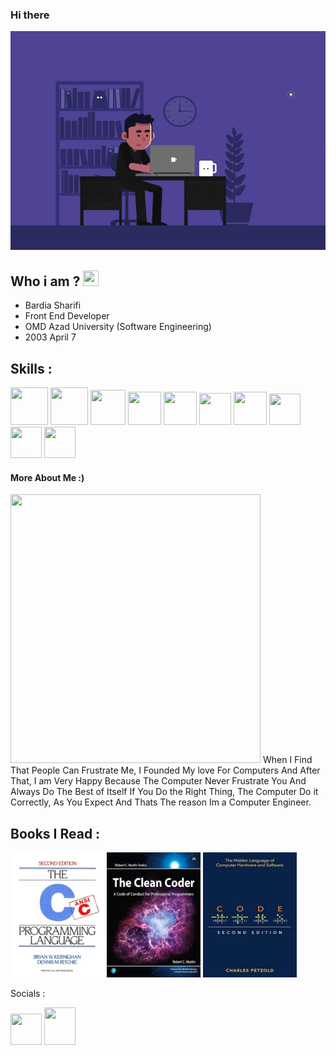 ### Hi there
  
<img src="https://github.com/imsharifix/imsharifix/blob/main/ef16e4e68b0d3cb81e6bb8a8c3258d7e.gif?raw=true" width="650" height="350"/>

## Who i am ? <img width="25" height="25" src="https://em-content.zobj.net/source/apple/354/cowboy-hat-face_1f920.png">
- Bardia Sharifi
 - Front End Developer
 - OMD Azad University (Software Engineering)
 - 2003 April 7
## Skills :
<p>

<a href="#"><img  width="60" height="60" src="https://raw.githubusercontent.com/get-icon/geticon/fc0f660daee147afb4a56c64e12bde6486b73e39/icons/html-5.svg"></a>
<a href="#"><img  width="60" height="60" src="https://raw.githubusercontent.com/get-icon/geticon/fc0f660daee147afb4a56c64e12bde6486b73e39/icons/css-3.svg"></a>
<a href="#"><img  width="56" height="56" src="https://raw.githubusercontent.com/get-icon/geticon/fc0f660daee147afb4a56c64e12bde6486b73e39/icons/sass.svg"></a>
<a href="#"><img  width="53" height="53" src="https://raw.githubusercontent.com/get-icon/geticon/fc0f660daee147afb4a56c64e12bde6486b73e39/icons/bootstrap.svg"></a>
<a href="#"><img  width="53" height="53" src="https://raw.githubusercontent.com/get-icon/geticon/fc0f660daee147afb4a56c64e12bde6486b73e39/icons/tailwindcss-icon.svg"></a>
<a href="#"><img  width="51" height="51" src="https://raw.githubusercontent.com/get-icon/geticon/fc0f660daee147afb4a56c64e12bde6486b73e39/icons/javascript.svg"></a>
<a href="#"><img  width="53" height="53" src="https://raw.githubusercontent.com/get-icon/geticon/fc0f660daee147afb4a56c64e12bde6486b73e39/icons/c.svg"></a>
<a href="#"><img  width="50" height="50" src="https://raw.githubusercontent.com/get-icon/geticon/fc0f660daee147afb4a56c64e12bde6486b73e39/icons/figma.svg"></a>
<a href="#"><img  width="50" height="50" src="https://raw.githubusercontent.com/get-icon/geticon/fc0f660daee147afb4a56c64e12bde6486b73e39/icons/bash.svg"></a>
<a href="#"><img  width="50" height="50" src="https://raw.githubusercontent.com/get-icon/geticon/fc0f660daee147afb4a56c64e12bde6486b73e39/icons/opensource.svg"></a>
</p>




#### More About Me :)
<img src="https://github.com/imsharifix/imsharifix/blob/main/8dfb81120147773.60ac1dfdb4c2c.gif?raw=true" width="400" height="430"/>
When I  Find That People Can Frustrate Me, I Founded My love For Computers And After That, I am Very Happy Because The Computer Never Frustrate You And Always Do The Best of Itself If You Do the Right Thing, The Computer Do it Correctly, As You Expect And Thats The reason Im a Computer Engineer.

## Books I Read :
<p>
<a href=""><img  width="150" height="200" src="https://github.com/imsharifix/imsharifix/blob/main/C%20programming%20language.jpg?raw=true"></a>
<a href="#"><img  width="150" height="200" src="https://github.com/imsharifix/imsharifix/blob/main/The%20clean%20coder.jpg?raw=true"></a>
  <a href="#"><img  width="150" height="200" src="https://github.com/imsharifix/imsharifix/blob/main/Code.jpg?raw=true"></a>
</p>
Socials :

<p>
<a href="https://t.me/bardiasharifix"><img  width="50" height="50" src="https://raw.githubusercontent.com/get-icon/geticon/fc0f660daee147afb4a56c64e12bde6486b73e39/icons/telegram.svg"></a>
<a href="https://www.linkedin.com/in/bardia-sharifi-110a07263/"><img  width="50" height="60" src="https://raw.githubusercontent.com/get-icon/geticon/fc0f660daee147afb4a56c64e12bde6486b73e39/icons/linkedin-icon.svg"></a>
</p>



